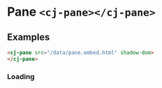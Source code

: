 # Pane `<cj-pane></cj-pane>`



## Examples


```html
<cj-pane src="/data/pane.embed.html" shadow-dom>
</cj-pane>
```
<cj-exec></cj-exec>




### Loading 

